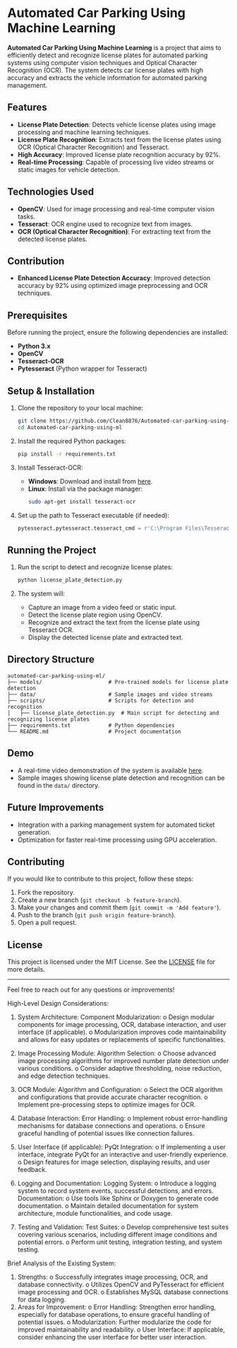 
# Automated Car Parking Using Machine Learning

**Automated Car Parking Using Machine Learning** is a project that aims to efficiently detect and recognize license plates for automated parking systems using computer vision techniques and Optical Character Recognition (OCR). The system detects car license plates with high accuracy and extracts the vehicle information for automated parking management.

## Features
- **License Plate Detection**: Detects vehicle license plates using image processing and machine learning techniques.
- **License Plate Recognition**: Extracts text from the license plates using OCR (Optical Character Recognition) and Tesseract.
- **High Accuracy**: Improved license plate recognition accuracy by 92%.
- **Real-time Processing**: Capable of processing live video streams or static images for vehicle detection.
  
## Technologies Used
- **OpenCV**: Used for image processing and real-time computer vision tasks.
- **Tesseract**: OCR engine used to recognize text from images.
- **OCR (Optical Character Recognition)**: For extracting text from the detected license plates.
  
## Contribution
- **Enhanced License Plate Detection Accuracy**: Improved detection accuracy by 92% using optimized image preprocessing and OCR techniques.
  
## Prerequisites
Before running the project, ensure the following dependencies are installed:
- **Python 3.x**
- **OpenCV**
- **Tesseract-OCR**
- **Pytesseract** (Python wrapper for Tesseract)

## Setup & Installation

1. Clone the repository to your local machine:
   ```bash
   git clone https://github.com/Clean8876/Automated-car-parking-using-ml.git
   cd Automated-car-parking-using-ml
   ```

2. Install the required Python packages:
   ```bash
   pip install -r requirements.txt
   ```

3. Install Tesseract-OCR:
   - **Windows**: Download and install from [here](https://github.com/tesseract-ocr/tesseract).
   - **Linux**: Install via the package manager:
     ```bash
     sudo apt-get install tesseract-ocr
     ```

4. Set up the path to Tesseract executable (if needed):
   ```python
   pytesseract.pytesseract.tesseract_cmd = r'C:\Program Files\Tesseract-OCR\tesseract.exe'  # Example for Windows
   ```

## Running the Project

1. Run the script to detect and recognize license plates:
   ```bash
   python license_plate_detection.py
   ```

2. The system will:
   - Capture an image from a video feed or static input.
   - Detect the license plate region using OpenCV.
   - Recognize and extract the text from the license plate using Tesseract OCR.
   - Display the detected license plate and extracted text.

## Directory Structure
```
automated-car-parking-using-ml/
├── models/                     # Pre-trained models for license plate detection
├── data/                       # Sample images and video streams
├── scripts/                    # Scripts for detection and recognition
│   ├── license_plate_detection.py  # Main script for detecting and recognizing license plates
├── requirements.txt            # Python dependencies
└── README.md                   # Project documentation
```

## Demo
- A real-time video demonstration of the system is available [here](demo_link).
- Sample images showing license plate detection and recognition can be found in the `data/` directory.

## Future Improvements
- Integration with a parking management system for automated ticket generation.
- Optimization for faster real-time processing using GPU acceleration.

## Contributing
If you would like to contribute to this project, follow these steps:
1. Fork the repository.
2. Create a new branch (`git checkout -b feature-branch`).
3. Make your changes and commit them (`git commit -m 'Add feature'`).
4. Push to the branch (`git push origin feature-branch`).
5. Open a pull request.

## License
This project is licensed under the MIT License. See the [LICENSE](LICENSE) file for more details.

---

Feel free to reach out for any questions or improvements!

High-Level Design Considerations:
1. System Architecture:
Component Modularization: 
o	Design modular components for image processing, OCR, database interaction, and user interface (if applicable).
o	Modularization improves code maintainability and allows for easy updates or replacements of specific functionalities.
2. Image Processing Module:
Algorithm Selection: 
o	Choose advanced image processing algorithms for improved number plate detection under various conditions.
o	Consider adaptive thresholding, noise reduction, and edge detection techniques.

3. OCR Module:
Algorithm and Configuration: 
o	Select the OCR algorithm and configurations that provide accurate character recognition.
o	Implement pre-processing steps to optimize images for OCR.

4. Database Interaction:
Error Handling: 
o	Implement robust error-handling mechanisms for database connections and operations.
o	Ensure graceful handling of potential issues like connection failures.

5. User Interface (if applicable):
PyQt Integration: 
o	If implementing a user interface, integrate PyQt for an interactive and user-friendly experience.
o	Design features for image selection, displaying results, and user feedback.
6. Logging and Documentation:
Logging System: 
o	Introduce a logging system to record system events, successful detections, and errors.
Documentation: 
o	Use tools like Sphinx or Doxygen to generate code documentation.
o	Maintain detailed documentation for system architecture, module functionalities, and code usage.


7. Testing and Validation:
Test Suites: 
o	Develop comprehensive test suites covering various scenarios, including different image conditions and potential errors.
o	Perform unit testing, integration testing, and system testing.



Brief Analysis of the Existing System:
1.	Strengths: 
o	Successfully integrates image processing, OCR, and database connectivity.
o	Utilizes OpenCV and PyTesseract for efficient image processing and OCR.
o	Establishes MySQL database connections for data logging.
2.	Areas for Improvement: 
o	Error Handling: Strengthen error handling, especially for database operations, to ensure graceful handling of potential issues.
o	Modularization: Further modularize the code for improved maintainability and readability.
o	User Interface: If applicable, consider enhancing the user interface for better user interaction.
